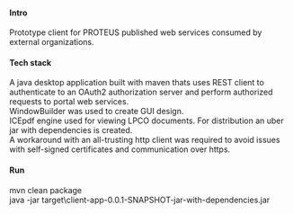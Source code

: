 #### Intro
Prototype client for PROTEUS published web services consumed by external organizations.  

#### Tech stack
A java desktop application built with maven thats uses REST client to authenticate to an OAuth2 authorization server and perform authorized requests to portal web services.  
WindowBuilder was used to create GUI design.  
ICEpdf engine used for viewing LPCO documents. 
For distribution an uber jar with dependencies is created.  
A workaround with an all-trusting http client was required to avoid issues with self-signed certificates and communication over https.

#### Run
mvn clean package  
java -jar target\client-app-0.0.1-SNAPSHOT-jar-with-dependencies.jar  
